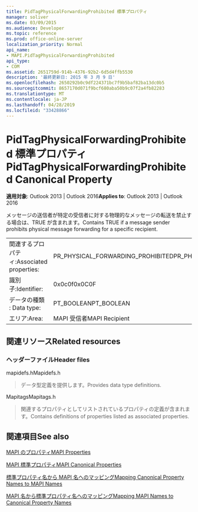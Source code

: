 ```yaml
---
title: PidTagPhysicalForwardingProhibited 標準プロパティ
manager: soliver
ms.date: 03/09/2015
ms.audience: Developer
ms.topic: reference
ms.prod: office-online-server
localization_priority: Normal
api_name:
- MAPI.PidTagPhysicalForwardingProhibited
api_type:
- COM
ms.assetid: 2651759d-914b-4376-92b2-6d5d4ffb5530
description: '最終更新日: 2015 年 3 月 9 日'
ms.openlocfilehash: 2650292b0c9df224371bc7f9b5baf82ba13dc0b5
ms.sourcegitcommit: 8657170d071f9bcf680aba50b9c07f2a4fb82283
ms.translationtype: MT
ms.contentlocale: ja-JP
ms.lasthandoff: 04/28/2019
ms.locfileid: "33428866"
---
```

# <a name="pidtagphysicalforwardingprohibited-canonical-property"></a><span data-ttu-id="12b84-103">PidTagPhysicalForwardingProhibited 標準プロパティ</span><span class="sxs-lookup"><span data-stu-id="12b84-103">PidTagPhysicalForwardingProhibited Canonical Property</span></span>

  
  
<span data-ttu-id="12b84-104">**適用対象**: Outlook 2013 | Outlook 2016</span><span class="sxs-lookup"><span data-stu-id="12b84-104">**Applies to**: Outlook 2013 | Outlook 2016</span></span> 
  
<span data-ttu-id="12b84-105">メッセージの送信者が特定の受信者に対する物理的なメッセージの転送を禁止する場合は、TRUE が含まれます。</span><span class="sxs-lookup"><span data-stu-id="12b84-105">Contains TRUE if a message sender prohibits physical message forwarding for a specific recipient.</span></span>
  
|||
|:-----|:-----|
|<span data-ttu-id="12b84-106">関連するプロパティ:</span><span class="sxs-lookup"><span data-stu-id="12b84-106">Associated properties:</span></span>  <br/> |<span data-ttu-id="12b84-107">PR_PHYSICAL_FORWARDING_PROHIBITED</span><span class="sxs-lookup"><span data-stu-id="12b84-107">PR_PHYSICAL_FORWARDING_PROHIBITED</span></span>  <br/> |
|<span data-ttu-id="12b84-108">識別子:</span><span class="sxs-lookup"><span data-stu-id="12b84-108">Identifier:</span></span>  <br/> |<span data-ttu-id="12b84-109">0x0c0f</span><span class="sxs-lookup"><span data-stu-id="12b84-109">0x0C0F</span></span>  <br/> |
|<span data-ttu-id="12b84-110">データの種類 : </span><span class="sxs-lookup"><span data-stu-id="12b84-110">Data type:</span></span>  <br/> |<span data-ttu-id="12b84-111">PT_BOOLEAN</span><span class="sxs-lookup"><span data-stu-id="12b84-111">PT_BOOLEAN</span></span>  <br/> |
|<span data-ttu-id="12b84-112">エリア:</span><span class="sxs-lookup"><span data-stu-id="12b84-112">Area:</span></span>  <br/> |<span data-ttu-id="12b84-113">MAPI 受信者</span><span class="sxs-lookup"><span data-stu-id="12b84-113">MAPI Recipient</span></span>  <br/> |
   
## <a name="related-resources"></a><span data-ttu-id="12b84-114">関連リソース</span><span class="sxs-lookup"><span data-stu-id="12b84-114">Related resources</span></span>

### <a name="header-files"></a><span data-ttu-id="12b84-115">ヘッダーファイル</span><span class="sxs-lookup"><span data-stu-id="12b84-115">Header files</span></span>

<span data-ttu-id="12b84-116">mapidefs.h</span><span class="sxs-lookup"><span data-stu-id="12b84-116">Mapidefs.h</span></span>
  
> <span data-ttu-id="12b84-117">データ型定義を提供します。</span><span class="sxs-lookup"><span data-stu-id="12b84-117">Provides data type definitions.</span></span>
    
<span data-ttu-id="12b84-118">Mapitags</span><span class="sxs-lookup"><span data-stu-id="12b84-118">Mapitags.h</span></span>
  
> <span data-ttu-id="12b84-119">関連するプロパティとしてリストされているプロパティの定義が含まれます。</span><span class="sxs-lookup"><span data-stu-id="12b84-119">Contains definitions of properties listed as associated properties.</span></span>
    
## <a name="see-also"></a><span data-ttu-id="12b84-120">関連項目</span><span class="sxs-lookup"><span data-stu-id="12b84-120">See also</span></span>



[<span data-ttu-id="12b84-121">MAPI のプロパティ</span><span class="sxs-lookup"><span data-stu-id="12b84-121">MAPI Properties</span></span>](mapi-properties.md)
  
[<span data-ttu-id="12b84-122">MAPI 標準プロパティ</span><span class="sxs-lookup"><span data-stu-id="12b84-122">MAPI Canonical Properties</span></span>](mapi-canonical-properties.md)
  
[<span data-ttu-id="12b84-123">標準プロパティ名から MAPI 名へのマッピング</span><span class="sxs-lookup"><span data-stu-id="12b84-123">Mapping Canonical Property Names to MAPI Names</span></span>](mapping-canonical-property-names-to-mapi-names.md)
  
[<span data-ttu-id="12b84-124">MAPI 名から標準プロパティ名へのマッピング</span><span class="sxs-lookup"><span data-stu-id="12b84-124">Mapping MAPI Names to Canonical Property Names</span></span>](mapping-mapi-names-to-canonical-property-names.md)

